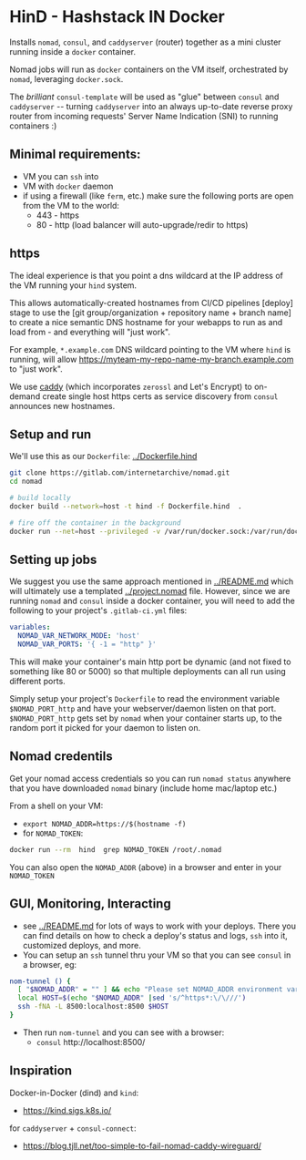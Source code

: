 # HinD - Hashstack IN Docker

Installs `nomad`, `consul`, and `caddyserver` (router) together as a mini cluster running inside a `docker` container.

Nomad jobs will run as `docker` containers on the VM itself, orchestrated by `nomad`, leveraging `docker.sock`.

The _brilliant_ `consul-template` will be used as "glue" between `consul` and `caddyserver` -- turning `caddyserver` into an always up-to-date reverse proxy router from incoming requests' Server Name Indication (SNI) to running containers :)

## Minimal requirements:
- VM you can `ssh` into
- VM with `docker` daemon
- if using a firewall (like `ferm`, etc.) make sure the following ports are open from the VM to the world:
  - 443  - https
  - 80   - http  (load balancer will auto-upgrade/redir to https)

## https
The ideal experience is that you point a dns wildcard at the IP address of the VM running your `hind` system.

This allows automatically-created hostnames from CI/CD pipelines [deploy] stage to use the [git group/organization + repository name + branch name] to create a nice semantic DNS hostname for your webapps to run as and load from - and everything will "just work".

For example, `*.example.com` DNS wildcard pointing to the VM where `hind` is running, will allow https://myteam-my-repo-name-my-branch.example.com to "just work".

We use [caddy](https://caddyserver.com) (which incorporates `zerossl` and Let's Encrypt) to on-demand create single host https certs as service discovery from `consul` announces new hostnames.


## Setup and run
We'll use this as our `Dockerfile`: [../Dockerfile.hind](../Dockerfile.hind)

```bash
git clone https://gitlab.com/internetarchive/nomad.git
cd nomad

# build locally
docker build --network=host -t hind -f Dockerfile.hind  .

# fire off the container in the background
docker run --net=host --privileged -v /var/run/docker.sock:/var/run/docker.sock --restart=always --name hind -d hind
```


## Setting up jobs
We suggest you use the same approach mentioned in [../README.md](../README.md) which will ultimately use a templated [../project.nomad](../project.nomad) file.  However, since we are running `nomad` and `consul` inside a docker container, you will need to add the following to your project's `.gitlab-ci.yml` files:
```yaml
variables:
  NOMAD_VAR_NETWORK_MODE: 'host'
  NOMAD_VAR_PORTS: '{ -1 = "http" }'
```
This will make your container's main http port be dynamic (and not fixed to something like 80 or 5000) so that multiple deployments can all run using different ports.

Simply setup your project's `Dockerfile` to read the environment variable `$NOMAD_PORT_http` and have your webserver/daemon listen on that port.  `$NOMAD_PORT_http` gets set by `nomad` when your container starts up, to the random port it picked for your daemon to listen on.

## Nomad credentils
Get your nomad access credentials so you can run `nomad status` anywhere
that you have downloaded `nomad` binary (include home mac/laptop etc.)

From a shell on your VM:
- `export NOMAD_ADDR=https://$(hostname -f)`
- for `NOMAD_TOKEN`:

```bash
docker run --rm  hind  grep NOMAD_TOKEN /root/.nomad
```

You can also open the `NOMAD_ADDR` (above) in a browser and enter in your `NOMAD_TOKEN`

## GUI, Monitoring, Interacting
- see [../README.md](../README.md) for lots of ways to work with your deploys.  There you can find details on how to check a deploy's status and logs, `ssh` into it, customized deploys, and more.
- You can setup an `ssh` tunnel thru your VM so that you can see `consul` in a browser, eg:

```bash
nom-tunnel () {
  [ "$NOMAD_ADDR" = "" ] && echo "Please set NOMAD_ADDR environment variable first" && return
  local HOST=$(echo "$NOMAD_ADDR" |sed 's/^https*:\/\///')
  ssh -fNA -L 8500:localhost:8500 $HOST
}
```

- Then run `nom-tunnel` and you can see with a browser:
  - `consul` http://localhost:8500/


## Inspiration
Docker-in-Docker (dind) and `kind`:
- https://kind.sigs.k8s.io/

for `caddyserver` + `consul-connect`:
- https://blog.tjll.net/too-simple-to-fail-nomad-caddy-wireguard/
